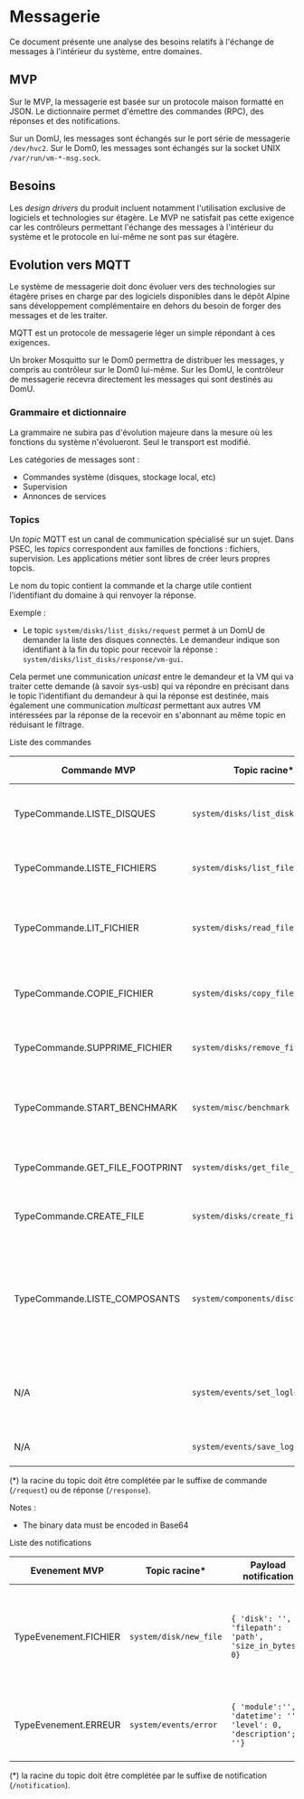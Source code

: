 # Messagerie

Ce document présente une analyse des besoins relatifs à l'échange de messages à l'intérieur du système, entre domaines.

## MVP

Sur le MVP, la messagerie est basée sur un protocole maison formatté en JSON. Le dictionnaire permet d'émettre des commandes (RPC), des réponses et des notifications.

Sur un DomU, les messages sont échangés sur le port série de messagerie `/dev/hvc2`.
Sur le Dom0, les messages sont échangés sur la socket UNIX `/var/run/vm-*-msg.sock`.

## Besoins

Les *design drivers* du produit incluent notamment l'utilisation exclusive de logiciels et technologies sur étagère. Le MVP ne satisfait pas cette exigence car les contrôleurs permettant l'échange des messages à l'intérieur du système et le protocole en lui-même ne sont pas sur étagère.

## Evolution vers MQTT

Le système de messagerie doit donc évoluer vers des technologies sur étagère prises en charge par des logiciels disponibles dans le dépôt Alpine sans développement complémentaire en dehors du besoin de forger des messages et de les traiter.

MQTT est un protocole de messagerie léger un simple répondant à ces exigences.

Un broker Mosquitto sur le Dom0 permettra de distribuer les messages, y compris au contrôleur sur le Dom0 lui-même. Sur les DomU, le contrôleur de messagerie recevra directement les messages qui sont destinés au DomU.

### Grammaire et dictionnaire

La grammaire ne subira pas d'évolution majeure dans la mesure où les fonctions du système n'évolueront. Seul le transport est modifié.

Les catégories de messages sont :
- Commandes système (disques, stockage local, etc)
- Supervision
- Annonces de services

### Topics

Un *topic* MQTT est un canal de communication spécialisé sur un sujet. Dans PSEC, les *topics* correspondent aux familles de fonctions : fichiers, supervision. Les applications métier sont libres de créer leurs propres topcis.

Le nom du topic contient la commande et la charge utile contient l'identifiant du domaine à qui renvoyer la réponse.

Exemple :
- Le topic `system/disks/list_disks/request` permet à un DomU de demander la liste des disques connectés. Le demandeur indique son identifiant à la fin du topic pour recevoir la réponse : `system/disks/list_disks/response/vm-gui`.

Cela permet une communication *unicast* entre le demandeur et la VM qui va traiter cette demande (à savoir sys-usb) qui va répondre en précisant dans le topic l'identifiant du demandeur à qui la réponse est destinée, mais également une communication *multicast* permettant aux autres VM intéressées par la réponse de la recevoir en s'abonnant au même topic en réduisant le filtrage.

Liste des commandes

| Commande MVP | Topic racine* | Payload commande | Description commande | Payload réponse | Description réponse |
|--|--|--|--|--|--|
| TypeCommande.LISTE_DISQUES | `system/disks/list_disks` | `{}` | Demande la liste des disques connectés au système | `{ 'disks': [ { 'label': 'nom', 'id': 'identifier' } ] }` | |
| TypeCommande.LISTE_FICHIERS | `system/disks/list_files` | `{ 'disk': 'identifier' }`| Demande la liste des fichiers d'un disque | `{ 'disk': 'identifier', 'files': [ { 'path': 'path', 'size': 0; 'name': '', 'type': '[file\|folder]' } ] }` | |
| TypeCommande.LIT_FICHIER | `system/disks/read_file` | `{ 'source_disk': 'nom', 'filepath': 'path' }` | Demande la mise à disposition d'un fichier dans le dépôt local | `{ 'status': 'ok\|error', 'footprint', '' }` | |
| TypeCommande.COPIE_FICHIER | `system/disks/copy_file` | `{ 'source_disk': 'nom', 'filepath': 'path', 'target_disk': 'nom' }` | Demande la copie d'un fichier d'un disque vers un autre | `{ 'status': 'ok\|error', 'footprint': '' }` | |
| TypeCommande.SUPPRIME_FICHIER | `system/disks/remove_file` | `{ 'disk': 'nom', 'filepath': 'path' }` | Demande la suppression d'un fichier d'un disque | `{ 'status': 'ok\|error' }` | |
| TypeCommande.START_BENCHMARK | `system/misc/benchmark` | `{ 'module': '' }` | Demande le démarrage du processus de calcul des performances du système | `{ 'status': 'started\|error\|finished' }` | | 
| TypeCommande.GET_FILE_FOOTPRINT | `system/disks/get_file_footprint` | `{ 'disk': 'nom', 'filepath': 'path' }` | Demande l'empreinte numérique d'un fichier | `{ 'footprint': 'xxxx' }` | |
| TypeCommande.CREATE_FILE | `system/disks/create_file` | `{ 'disk': 'nom', 'filepath': 'path', 'data': 'contenu', 'compressed': bool }` | Demande la création d'un fichier sur un disque | `{ 'status': 'ok\|error' }` | |
| TypeCommande.LISTE_COMPOSANTS | `system/components/discover` | `{}` | Demande la liste des composants du système | `{ 'components': [ { 'id': '', 'label': '', 'type': '' } ] }` | L'association entre un composant et le client est faite grâce à l'identifiant fournit dans le suffixe du topic |
| N/A | `system/events/set_loglevel` | `{ "level": "debug\|info\|warn\|error\|critical" }` | Définit le niveau de journalisation pour l'ensemble du système | Aucune | |
| N/A | `system/events/save_log` | `{ "disk": "", "filename": "" }` | Enregistre le journal sur le disque | Aucune | |

(*) la racine du topic doit être complétée par le suffixe de commande (`/request`) ou de réponse (`/response`).

Notes :
- The binary data must be encoded in Base64

Liste des notifications

| Evenement MVP | Topic racine* | Payload notification | Description notification |
|--|--|--|--|
| TypeEvenement.FICHIER | `system/disk/new_file` | `{ 'disk': '', 'filepath': 'path', 'size_in_bytes': 0}` | Indique qu'un nouveau fichier est disponible dans le dépôt local ou sur un disque |
| TypeEvenement.ERREUR | `system/events/error` | `{ 'module':'', 'datetime': '', 'level': 0, 'description'; ''}` | Indique qu'une erreur s'est produite dans un module |

(*) la racine du topic doit être complétée par le suffixe de notification (`/notification`).